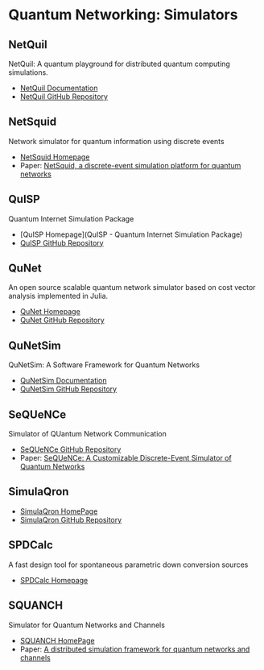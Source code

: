 # Quantum Networking: Simulators

## NetQuil

NetQuil: A quantum playground for distributed quantum computing simulations.
* [NetQuil Documentation](https://att-innovate.github.io/netQuil/index.html)
* [NetQuil GitHub Repository](https://github.com/att-innovate/netQuil)

## NetSquid

Network simulator for quantum information using discrete events
* [NetSquid Homepage](https://netsquid.org/)
* Paper: [NetSquid, a discrete-event simulation platform for quantum networks](https://arxiv.org/abs/2010.12535)

## QuISP

Quantum Internet Simulation Package
* [QuISP Homepage](QuISP - Quantum Internet Simulation Package)
* [QuISP GitHub Repository](https://github.com/sfc-aqua/quisp)

## QuNet

An open source scalable quantum network simulator based on cost vector analysis implemented in Julia.
* [QuNet Homepage](https://peterrohde.github.io/QuNet/)
* [QuNet GitHub Repository](https://github.com/peterrohde/QuNet)

## QuNetSim

QuNetSim: A Software Framework for Quantum Networks
* [QuNetSim Documentation](https://tqsd.github.io/QuNetSim/)
* [QuNetSim GitHub Repository](https://github.com/tqsd/QuNetSim)

## SeQUeNCe

Simulator of QUantum Network Communication
* [SeQUeNCe GitHub Repository](https://github.com/sequence-toolbox/SeQUeNCe)
* Paper: [SeQUeNCe: A Customizable Discrete-Event Simulator
of Quantum Networks](https://arxiv.org/pdf/2009.12000.pdf)

## SimulaQron

* [SimulaQron HomePage](SimulaQron)
* [SimulaQron GitHub Repository](https://github.com/SoftwareQuTech/SimulaQron)

## SPDCalc

A fast design tool for spontaneous parametric down conversion sources
* [SPDCalc Homepage](https://spdcalc.org/)

## SQUANCH

Simulator for Quantum Networks and Channels
* [SQUANCH HomePage](https://pypi.org/project/SQUANCH/)
* Paper: [A distributed simulation framework for quantum networks and channels](https://arxiv.org/abs/1808.07047)
